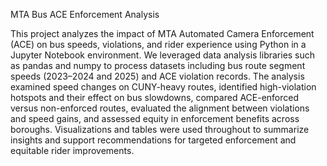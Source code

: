 MTA Bus ACE Enforcement Analysis

This project analyzes the impact of MTA Automated Camera Enforcement (ACE) on bus speeds, violations, and rider experience using Python in a Jupyter Notebook environment. We leveraged data analysis libraries such as pandas and numpy to process datasets including bus route segment speeds (2023–2024 and 2025) and ACE violation records. The analysis examined speed changes on CUNY-heavy routes, identified high-violation hotspots and their effect on bus slowdowns, compared ACE-enforced versus non-enforced routes, evaluated the alignment between violations and speed gains, and assessed equity in enforcement benefits across boroughs. Visualizations and tables were used throughout to summarize insights and support recommendations for targeted enforcement and equitable rider improvements.
